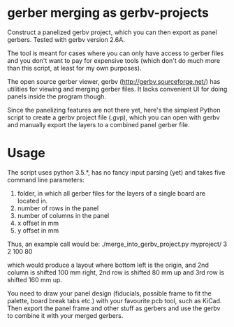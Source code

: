 # gerber merging as gerbv-projects
Construct a panelized gerbv project, which you can 
then export as panel gerbers. Tested with gerbv 
version 2.6A.

The tool is meant for cases where you can only have 
access to gerber files and you don't want to pay for 
expensive tools (which don't do much more than this 
script, at least for my own purposes).

The open source gerber viewer, gerbv 
(http://gerbv.sourceforge.net/) has utilities for 
viewing and merging gerber files. It lacks convenient
UI for doing panels inside the program though.

Since the panelizing features are not there yet, 
here's the simplest Python script to create a gerbv 
project file (.gvp), which you can open with gerbv 
and manually export the layers to a combined panel 
gerber file.

# Usage
The script uses python 3.5.*, has no fancy input 
parsing (yet) and takes five command line parameters:

1. folder, in which all gerber files for the layers 
of a single board are located in.
2. number of rows in the panel
3. number of columns in the panel
4. x offset in mm
5. y offset in mm

Thus, an example call would be:
./merge_into_gerbv_project.py myproject/ 3 2 100 80

which would produce a layout where bottom left is the 
origin, and 2nd column is shifted 100 mm right, 
2nd row is shifted 80 mm up and 3rd row is shifted 
160 mm up.

You need to draw your panel design (fiducials, possible 
frame to fit the palette, board break tabs etc.) with 
your favourite pcb tool, such as KiCad. Then 
export the panel frame and other stuff as gerbers 
and use the gerbv to combine it with your merged 
gerbers.
